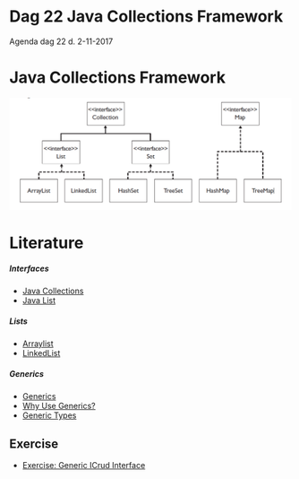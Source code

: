 # Dag 22 Java Collections Framework
Agenda dag 22 d. 2-11-2017

# Java Collections Framework
![](https://raw.githubusercontent.com/KEACS/DAT14V1/master/2nd_semester/13_java_collections_framework/Java%20Collection%20Framework.png)

# Literature
##### Interfaces
* [Java Collections](http://docs.oracle.com/javase/8/docs/api/java/util/Collection.html)
* [Java List](http://docs.oracle.com/javase/8/docs/api/java/util/List.html)

##### Lists
* [Arraylist](https://docs.oracle.com/javase/8/docs/api/java/util/ArrayList.html)
* [LinkedList](https://docs.oracle.com/javase/8/docs/api/java/util/LinkedList.html)

##### Generics
* [Generics](https://docs.oracle.com/javase/tutorial/java/generics/index.html)
* [Why Use Generics?](https://docs.oracle.com/javase/tutorial/java/generics/why.html)
* [Generic Types](https://docs.oracle.com/javase/tutorial/java/generics/types.html)

## Exercise

* [Exercise: Generic ICrud Interface](https://docs.google.com/document/d/e/2PACX-1vQ5L06Vd_nGQMWn1bNWN0JrzaSv-1iIf3RM4QzTLkcMguel2cf8RQR00LejjwyLygkEd6rCOAI6qxbA/pub)
